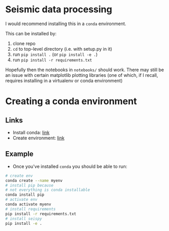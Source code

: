 # Seismic data processing

I would recommend installing this in a `conda` environment.

This can be installed by:

1. clone repo
2. `cd` to top-level directory (i.e. with setup.py in it)
3. run  `pip install .` (or `pip install -e .`)
4. run `pip install -r requirements.txt`

Hopefully then the notebooks in `notebooks/` should work. There may still be an issue with
certain matplotlib plotting libraries (one of which, if I recall, requires installing in a virtualenv or conda environment)

# Creating a conda environment

## Links
* Install conda: [link](https://docs.conda.io/projects/conda/en/latest/user-guide/install/)
* Create environment: [link](https://docs.conda.io/projects/conda/en/latest/user-guide/tasks/manage-environments.html)

## Example

* Once you've installed `conda` you should be able to run:

```bash
# create env
conda create --name myenv
# install pip because
# not everything is conda installable
conda install pip
# activate env
conda activate myenv
# install requirements
pip install -r requirements.txt
# install seispy
pip install -e .
```

